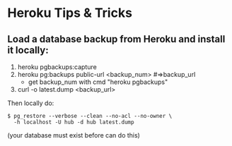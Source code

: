 # Heroku Tips & Tricks

## Load a database backup from Heroku and install it locally:

1. heroku pgbackups:capture
2. heroku pg:backups public-url <backup_num>  #=>backup_url
   -  get backup_num with cmd "heroku pgbackups"
3. curl -o latest.dump <backup_url>

Then locally do:

    $ pg_restore --verbose --clean --no-acl --no-owner \
      -h localhost -U hub -d hub latest.dump

(your database must exist before can do this)
